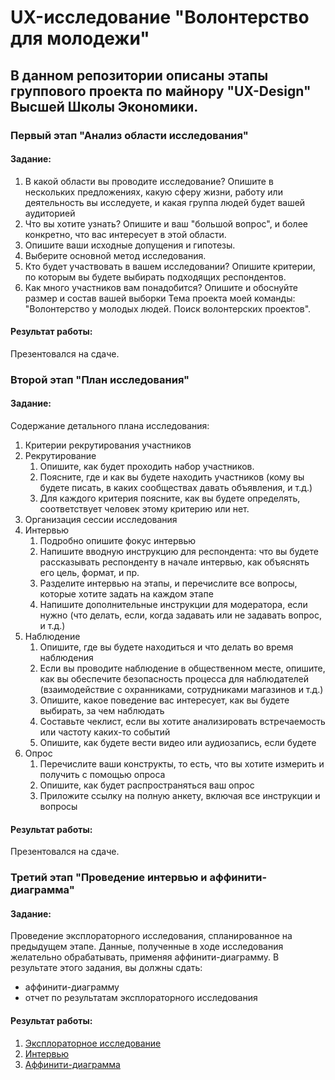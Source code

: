 # UX-исследование "Волонтерство для молодежи"
## В данном репозитории описаны этапы группового проекта по майнору "UX-Design" Высшей Школы Экономики. 
### Первый этап "Анализ области исследования"
#### Задание:
1. В какой области вы проводите исследование? Опишите в нескольких предложениях, какую сферу жизни, работу или деятельность вы исследуете, и какая группа людей будет вашей аудиторией
2. Что вы хотите узнать? Опишите и ваш "большой вопрос", и более конкретно, что вас интересует в этой области.
3. Опишите ваши исходные допущения и гипотезы.
4. Выберите основной метод исследования.
5. Кто будет участвовать в вашем исследовании? Опишите критерии, по которым вы будете выбирать подходящих респондентов.
6. Как много участников вам понадобится? Опишите и обоснуйте размер и состав вашей выборки
Тема проекта моей команды: "Волонтерство у молодых людей. Поиск волонтерских проектов".
#### Результат работы:
Презентовался на сдаче.
### Второй этап "План исследования"
#### Задание:
Содержание детального плана исследования:
1. Критерии рекрутирования участников
2. Рекрутирование
    1. Опишите, как будет проходить набор участников. 
    2. Поясните, где и как вы будете находить участников (кому вы будете писать, в каких сообществах давать объявления, и т.д.)
    3. Для каждого критерия поясните, как вы будете определять, соответствует человек этому критерию или нет.
3. Организация сессии исследования
4. Интервью
    1. Подробно опишите фокус интервью
    2. Напишите вводную инструкцию для респондента: что вы будете рассказывать респонденту в начале интервью, как объяснять его цель, формат, и пр.
    3. Разделите интервью на этапы, и перечислите все вопросы, которые хотите задать на каждом этапе
    4. Напишите дополнительные инструкции для модератора, если нужно (что делать, если, когда задавать или не задавать вопрос, и т.д.)
5. Наблюдение
    1. Опишите, где вы будете находиться и что делать во время наблюдения
    2. Если вы проводите наблюдение в общественном месте, опишите, как вы обеспечите безопасность процесса для наблюдателей (взаимодействие с охранниками, сотрудниками магазинов и т.д.)
    3. Опишите, какое поведение вас интересует, как вы будете выбирать, за чем наблюдать
    4. Составьте чеклист, если вы хотите анализировать встречаемость или частоту каких-то событий
    5. Опишите, как будете вести видео или аудиозапись, если будете
6. Опрос
    1. Перечислите ваши конструкты, то есть, что вы хотите измерить и получить с помощью опроса
    2. Опишите, как будет распространяться ваш опрос
    3. Приложите ссылку на полную анкету, включая все инструкции и вопросы
#### Результат работы:
Презентовался на сдаче.

### Третий этап "Проведение интервью и аффинити-диаграмма"
#### Задание:
Проведение эксплораторного исследования, спланированное на предыдущем этапе. Данные, полученные в ходе исследования желательно обрабатывать, применяя аффинити-диаграмму. В результате этого задания, вы должны сдать:
- аффинити-диаграмму
- отчет по результатам эксплораторного исследования
#### Результат работы:
1. [Эксплораторное исследование](https://www.figma.com/file/jJX9Aogi5wdMTQKA9LsenM/%D0%AD%D0%BA%D1%81%D0%BF%D0%BB%D0%BE%D1%80%D0%B0%D1%82%D0%BE%D1%80%D0%BD%D0%BE%D0%B5-%D0%B8%D1%81%D1%81%D0%BB%D0%B5%D0%B4%D0%BE%D0%B2%D0%B0%D0%BD%D0%B8%D0%B5?node-id=0%3A1)
1. [Интервью](https://drive.google.com/drive/u/1/folders/1nsblmE2jGf7tfCHuurhWE0LdzKYOQmXQ)
2. [Аффинити-диаграмма](https://www.figma.com/file/KMb5EtA5LRnVYGd7ATAt7r/%D0%B0%D1%84%D1%84%D0%B8%D0%BD%D0%B8%D1%82%D0%B8?node-id=0%3A1)
